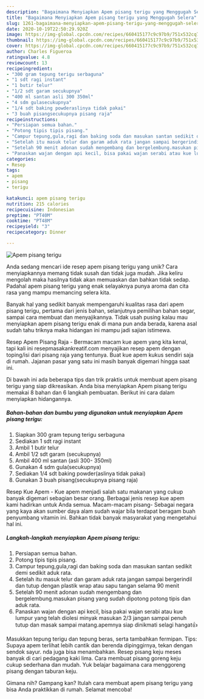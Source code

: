```yaml
---
description: "Bagaimana Menyiapkan Apem pisang terigu yang Menggugah Selera"
title: "Bagaimana Menyiapkan Apem pisang terigu yang Menggugah Selera"
slug: 1261-bagaimana-menyiapkan-apem-pisang-terigu-yang-menggugah-selera
date: 2020-10-19T22:50:29.920Z
image: https://img-global.cpcdn.com/recipes/660415177c9c97b9/751x532cq70/apem-pisang-terigu-foto-resep-utama.jpg
thumbnail: https://img-global.cpcdn.com/recipes/660415177c9c97b9/751x532cq70/apem-pisang-terigu-foto-resep-utama.jpg
cover: https://img-global.cpcdn.com/recipes/660415177c9c97b9/751x532cq70/apem-pisang-terigu-foto-resep-utama.jpg
author: Charles Figueroa
ratingvalue: 4.8
reviewcount: 13
recipeingredient:
- "300 gram tepung terigu serbaguna"
- "1 sdt ragi instant"
- "1 butir telur"
- "1/2 sdt garam secukupnya"
- "400 ml santan asli 300 350ml"
- "4 sdm gulasecukupnya"
- "1/4 sdt baking powderaslinya tidak pakai"
- "3 buah pisangsecukupnya pisang raja"
recipeinstructions:
- "Persiapan semua bahan."
- "Potong tipis tipis pisang."
- "Campur tepung,gula,ragi dan baking soda dan masukan santan sedikit demi sedikit aduk rata."
- "Setelah itu masuk telur dan garam aduk rata jangan sampai bergerindil dan tutup dengan plastik wrap atau sapu tangan selama 90 menit"
- "Setelah 90 menit adonan sudah mengembang dan bergelembung.masukan pisang yang sudah dipotong potong tipis dan aduk rata."
- "Panaskan wajan dengan api kecil, bisa pakai wajan serabi atau kue lumpur yang telah diolesi minyak masukan 2/3 jangan sampai penuh tutup dan masak sampai matang.apemnya siap dinikmati selagi hangat👍"
categories:
- Resep
tags:
- apem
- pisang
- terigu

katakunci: apem pisang terigu 
nutrition: 215 calories
recipecuisine: Indonesian
preptime: "PT40M"
cooktime: "PT48M"
recipeyield: "3"
recipecategory: Dinner

---
```



![Apem pisang terigu](https://img-global.cpcdn.com/recipes/660415177c9c97b9/751x532cq70/apem-pisang-terigu-foto-resep-utama.jpg)

Anda sedang mencari ide resep apem pisang terigu yang unik? Cara menyiapkannya memang tidak susah dan tidak juga mudah. Jika keliru mengolah maka hasilnya tidak akan memuaskan dan bahkan tidak sedap. Padahal apem pisang terigu yang enak selayaknya punya aroma dan cita rasa yang mampu memancing selera kita.

Banyak hal yang sedikit banyak mempengaruhi kualitas rasa dari apem pisang terigu, pertama dari jenis bahan, selanjutnya pemilihan bahan segar, sampai cara membuat dan menyajikannya. Tidak usah pusing kalau mau menyiapkan apem pisang terigu enak di mana pun anda berada, karena asal sudah tahu triknya maka hidangan ini mampu jadi sajian istimewa.

Resep Apem Pisang Raja - Bermacam macam kue apem yang kita kenal, tapi kali ini resepmasakankreatif.com menyajikan resep apem dengan toping/isi dari pisang raja yang tentunya. Buat kue apem kukus sendiri saja di rumah. Jajanan pasar yang satu ini masih banyak digemari hingga saat ini.


Di bawah ini ada beberapa tips dan trik praktis untuk membuat apem pisang terigu yang siap dikreasikan. Anda bisa menyiapkan Apem pisang terigu memakai 8 bahan dan 6 langkah pembuatan. Berikut ini cara dalam menyiapkan hidangannya.

<!--inarticleads1-->

##### Bahan-bahan dan bumbu yang digunakan untuk menyiapkan Apem pisang terigu:

1. Siapkan 300 gram tepung terigu serbaguna
1. Sediakan 1 sdt ragi instant
1. Ambil 1 butir telur
1. Ambil 1/2 sdt garam (secukupnya)
1. Ambil 400 ml santan (asli 300- 350ml)
1. Gunakan 4 sdm gula(secukupnya)
1. Sediakan 1/4 sdt baking powder(aslinya tidak pakai)
1. Gunakan 3 buah pisang(secukupnya pisang raja)


Resep Kue Apem - Kue apem menjadi salah satu makanan yang cukup banyak digemari sebagian besar orang. Berbagai jenis resep kue apem kami hadirkan untuk Anda semua. Macam-macam pisang- Sebagai negara yang kaya akan sumber daya alam sudah wajar bila terdapat beragam buah penyumbang vitamin ini. Bahkan tidak banyak masyarakat yang mengetahui hal ini. 

<!--inarticleads2-->

##### Langkah-langkah menyiapkan Apem pisang terigu:

1. Persiapan semua bahan.
1. Potong tipis tipis pisang.
1. Campur tepung,gula,ragi dan baking soda dan masukan santan sedikit demi sedikit aduk rata.
1. Setelah itu masuk telur dan garam aduk rata jangan sampai bergerindil dan tutup dengan plastik wrap atau sapu tangan selama 90 menit
1. Setelah 90 menit adonan sudah mengembang dan bergelembung.masukan pisang yang sudah dipotong potong tipis dan aduk rata.
1. Panaskan wajan dengan api kecil, bisa pakai wajan serabi atau kue lumpur yang telah diolesi minyak masukan 2/3 jangan sampai penuh tutup dan masak sampai matang.apemnya siap dinikmati selagi hangat👍


Masukkan tepung terigu dan tepung beras, serta tambahkan fermipan. Tips: Supaya apem terlihat lebih cantik dan berenda dipinggirnya, tekan dengan sendok sayur. nda juga bisa menambahkan. Resep pisang keju meses banyak di cari pedagang kaki lima. Cara membuat pisang goreng keju cukup sederhana dan mudah. Yuk belajar bagaimana cara menggoreng pisang dengan taburan keju. 

Gimana nih? Gampang kan? Itulah cara membuat apem pisang terigu yang bisa Anda praktikkan di rumah. Selamat mencoba!
